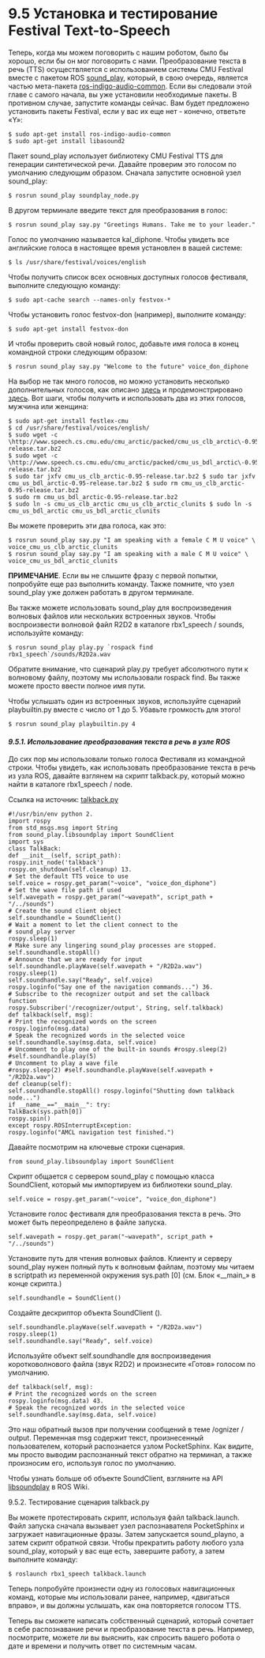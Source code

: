 # 9.5 Установка и тестирование Festival Text-to-Speech

Теперь, когда мы можем поговорить с нашим роботом, было бы хорошо, если бы он мог поговорить с нами. Преобразование текста в речь \(TTS\) осуществляется с использованием системы CMU Festival вместе с пакетом ROS [sound\_play](http://wiki.ros.org/sound_play), который, в свою очередь, является частью мета-пакета [ros-indigo-audio-common](http://wiki.ros.org/audio_common?distro=indigo). Если вы следовали этой главе с самого начала, вы уже установили необходимые пакеты. В противном случае, запустите команды сейчас. Вам будет предложено установить пакеты Festival, если у вас их еще нет - конечно, ответьте «Y»:

```text
$ sudo apt-get install ros-indigo-audio-common 
$ sudo apt-get install libasound2
```

Пакет sound\_play использует библиотеку CMU Festival TTS для генерации синтетической речи. Давайте проверим это голосом по умолчанию следующим образом. Сначала запустите основной узел sound\_play:

```text
$ rosrun sound_play soundplay_node.py
```

В другом терминале введите текст для преобразования в голос:

```text
$ rosrun sound_play say.py "Greetings Humans. Take me to your leader."
```

Голос по умолчанию называется kal\_diphone. Чтобы увидеть все английские голоса в настоящее время установлен в вашей системе:

```text
$ ls /usr/share/festival/voices/english
```

Чтобы получить список всех основных доступных голосов фестиваля, выполните следующую команду:

```text
$ sudo apt-cache search --names-only festvox-*
```

Чтобы установить голос festvox-don \(например\), выполните команду:

```text
$ sudo apt-get install festvox-don
```

И чтобы проверить свой новый голос, добавьте имя голоса в конец командной строки следующим образом:

```text
$ rosrun sound_play say.py "Welcome to the future" voice_don_diphone
```

На выбор не так много голосов, но можно установить несколько дополнительных голосов, как описано [здесь](http://ubuntuforums.org/showthread.php?t=677277) и продемонстрировано [здесь](http://festvox.org/voicedemos.html). Вот шаги, чтобы получить и использовать два из этих голосов,  мужчина или женщина:

```text
$ sudo apt-get install festlex-cmu
$ cd /usr/share/festival/voices/english/ 
$ sudo wget -c \http://www.speech.cs.cmu.edu/cmu_arctic/packed/cmu_us_clb_arctic\-0.95-release.tar.bz2 
$ sudo wget -c \http://www.speech.cs.cmu.edu/cmu_arctic/packed/cmu_us_bdl_arctic\-0.95-release.tar.bz2
$ sudo tar jxfv cmu_us_clb_arctic-0.95-release.tar.bz2 $ sudo tar jxfv cmu_us_bdl_arctic-0.95-release.tar.bz2 $ sudo rm cmu_us_clb_arctic-0.95-release.tar.bz2
$ sudo rm cmu_us_bdl_arctic-0.95-release.tar.bz2
$ sudo ln -s cmu_us_clb_arctic cmu_us_clb_arctic_clunits $ sudo ln -s cmu_us_bdl_arctic cmu_us_bdl_arctic_clunits
```

Вы можете проверить эти два голоса, как это:

```text
$ rosrun sound_play say.py "I am speaking with a female C M U voice" \ voice_cmu_us_clb_arctic_clunits
$ rosrun sound_play say.py "I am speaking with a male C M U voice" \ voice_cmu_us_bdl_arctic_clunits
```

**ПРИМЕЧАНИЕ**. Если вы не слышите фразу с первой попытки, попробуйте еще раз выполнить команду. Также помните, что узел sound\_play уже должен работать в другом терминале.

Вы также можете использовать sound\_play для воспроизведения волновых файлов или нескольких встроенных звуков. Чтобы воспроизвести волновой файл R2D2 в каталоге rbx1\_speech / sounds, используйте команду:

```text
$ rosrun sound_play play.py `rospack find rbx1_speech`/sounds/R2D2a.wav
```

Обратите внимание, что сценарий play.py требует абсолютного пути к волновому файлу, поэтому мы использовали rospack find. Вы также можете просто ввести полное имя пути.

Чтобы услышать один из встроенных звуков, используйте сценарий playbuiltin.py вместе с число от 1 до 5. Убавьте громкость для этого!

```text
$ rosrun sound_play playbuiltin.py 4
```

#### _9.5.1. Использование преобразования текста в речь в узле ROS_ 

До сих пор мы использовали только голоса Фестиваля из командной строки. Чтобы увидеть, как использовать преобразование текста в речь из узла ROS, давайте взглянем на скрипт talkback.py, который можно найти в каталоге rbx1\_speech / node. 

Ссылка на источник: [talkback.py](https://github.com/pirobot/rbx1/blob/indigo-devel/rbx1_speech/nodes/talkback.py)

```text
#!/usr/bin/env python 2.
import rospy
from std_msgs.msg import String
from sound_play.libsoundplay import SoundClient
import sys
class TalkBack:
def __init__(self, script_path):
rospy.init_node('talkback')
rospy.on_shutdown(self.cleanup) 13.
# Set the default TTS voice to use
self.voice = rospy.get_param("~voice", "voice_don_diphone")
# Set the wave file path if used
self.wavepath = rospy.get_param("~wavepath", script_path +
"/../sounds")
# Create the sound client object
self.soundhandle = SoundClient()
# Wait a moment to let the client connect to the
# sound_play server
rospy.sleep(1)
# Make sure any lingering sound_play processes are stopped.
self.soundhandle.stopAll()
# Announce that we are ready for input
self.soundhandle.playWave(self.wavepath + "/R2D2a.wav")
rospy.sleep(1)
self.soundhandle.say("Ready", self.voice)
rospy.loginfo("Say one of the navigation commands...") 36.
# Subscribe to the recognizer output and set the callback
function
rospy.Subscriber('/recognizer/output', String, self.talkback)
def talkback(self, msg):
# Print the recognized words on the screen
rospy.loginfo(msg.data)
# Speak the recognized words in the selected voice
self.soundhandle.say(msg.data, self.voice)
# Uncomment to play one of the built-in sounds #rospy.sleep(2)
#self.soundhandle.play(5)
# Uncomment to play a wave file
#rospy.sleep(2) #self.soundhandle.playWave(self.wavepath + "/R2D2a.wav")
def cleanup(self):
self.soundhandle.stopAll() rospy.loginfo("Shutting down talkback node...")
if __name__=="__main__": try:
TalkBack(sys.path[0])
rospy.spin()
except rospy.ROSInterruptException:
rospy.loginfo("AMCL navigation test finished.")
```

Давайте посмотрим на ключевые строки сценария.

```text
from sound_play.libsoundplay import SoundClient
```

Скрипт общается с сервером sound\_play с помощью класса SoundClient, который мы импортируем из библиотеки sound\_play.

```text
self.voice = rospy.get_param("~voice", "voice_don_diphone")
```

Установите голос фестиваля для преобразования текста в речь. Это может быть переопределено в файле запуска.

```text
self.wavepath = rospy.get_param("~wavepath", script_path + "/../sounds")
```

Установите путь для чтения волновых файлов. Клиенту и серверу sound_play нужен полный путь к волновым файлам, поэтому мы читаем в scriptpath из переменной окружения sys.path \[0\] \(см. Блок «\_\_main_» в конце скрипта.\)

```text
self.soundhandle = SoundClient()
```

Создайте дескриптор объекта SoundClient \(\).

```text
self.soundhandle.playWave(self.wavepath + "/R2D2a.wav")
rospy.sleep(1)
self.soundhandle.say("Ready", self.voice)
```

Используйте объект self.soundhandle для воспроизведения коротковолнового файла \(звук R2D2\) и произнесите «Готов» голосом по умолчанию.

```text
def talkback(self, msg):
# Print the recognized words on the screen
rospy.loginfo(msg.data) 43.
# Speak the recognized words in the selected voice
self.soundhandle.say(msg.data, self.voice)
```

Это наш обратный вызов при получении сообщений в теме /ognizer / output. Переменная msg содержит текст, произнесенный пользователем, который распознается узлом PocketSphinx. Как видите, мы просто выводим распознанный текст обратно на терминал, а также произносим его, используя голос по умолчанию.

Чтобы узнать больше об объекте SoundClient, взгляните на API [libsoundplay](http://www.ros.org/doc/api/sound_play/html/libsoundplay_8py_source.html) в ROS Wiki.

9.5.2. Тестирование сценария talkback.py

Вы можете протестировать скрипт, используя файл talkback.launch. Файл запуска сначала вызывает узел распознавателя PocketSphinx и загружает навигационные фразы. Затем запускается sound\_playno, а затем скрипт обратной связи. Чтобы прекратить работу любого узла sound\_play, который у вас еще есть, завершите работу, а затем выполните команду:

```text
$ roslaunch rbx1_speech talkback.launch
```

Теперь попробуйте произнести одну из голосовых навигационных команд, которые мы использовали ранее, например, «двигаться вправо», и вы должны услышать, как она повторяется голосом TTS.

Теперь вы сможете написать собственный сценарий, который сочетает в себе распознавание речи и преобразование текста в речь. Например, посмотрите, можете ли вы выяснить, как спросить вашего робота о дате и времени и получить ответ по системным часам.


